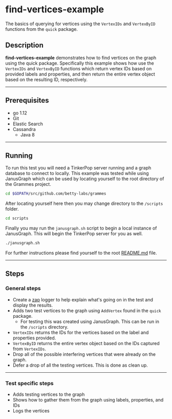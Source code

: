 # find-vertices-example

The basics of querying for vertices using the `VertexIDs` and `VertexByID` functions from the `quick` package.

## Description

**find-vertices-example** demonstrates how to find vertices on the graph using the quick package. Specifically this example shows how use the `VertexIDs` and `VertexByID` functions which return vertex IDs based on provided labels and properties, and then return the entire vertex object based on the resulting ID, respectively.

---

## Prerequisites

- go 1.12
- Git
- Elastic Search
- Cassandra
  - Java 8

---

## Running

To run this test you will need a TinkerPop server running and a graph database to connect to locally. This example was tested while using JanusGraph which can be used by locating yourself to the root directory of the Grammes project.

``` sh
cd $GOPATH/src/github.com/betty-labs/grammes
```

After locating yourself here then you may change directory to the `/scripts` folder.

``` sh
cd scripts
```

Finally you may run the `janusgraph.sh` script to begin a local instance of JanusGraph. This will begin the TinkerPop server for you as well.

``` sh
./janusgraph.sh
```

For further instructions please find yourself to the root [README.md](../../README.md) file.

---

## Steps

### General steps

- Create a [zap](https://github.com/uber-go/zap) logger to help explain what's going on in the test and display the results.
- Adds two test vertices to the graph using `AddVertex` found in the `quick` package.
  - For testing this was created using JanusGraph. This can be run in the `/scripts` directory.
- `VertexIDs` returns the IDs for the vertices based on the label and properties provided.
- `VertexByID` returns the entire vertex object based on the IDs captured from `VertexIDs`.
- Drop all of the possible interfering vertices that were already on the graph.
- Defer a drop of all the testing vertices. This is done as clean up.

---

### Test specific steps

- Adds testing vertices to the graph
- Shows how to gather them from the graph using labels, properties, and IDs
- Logs the vertices
